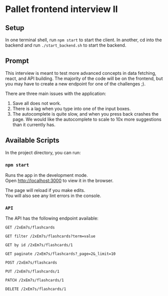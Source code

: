 # Pallet frontend interview II

## Setup

In one terminal shell, run `npm start` to start the client. In another, cd into the backend and run `./start_backend.sh` to start the backend.

## Prompt

This interview is meant to test more advanced concepts in data fetching, react, and API building. The majority of the code will be on the frontend, but you may have to create a new endpoint for one of the challenges ;).

There are three main issues with the application:

1. Save all does not work.
2. There is a lag when you type into one of the input boxes.
3. The autocomplete is quite slow, and when you press back crashes the page. We would like the autocomplete to scale to 10x more suggestions than it currently has.

## Available Scripts

In the project directory, you can run:

### `npm start`

Runs the app in the development mode.\
Open [http://localhost:3000](http://localhost:3000) to view it in the browser.

The page will reload if you make edits.\
You will also see any lint errors in the console.

### `API`

The API has the following endpoint available:

```
GET /2xEm7s/flashcards

GET filter /2xEm7s/flashcards?term=value

GET by id /2xEm7s/flashcards/1

GET paginate /2xEm7s/flashcards?_page=2&_limit=10

POST /2xEm7s/flashcards

PUT /2xEm7s/flashcards/1

PATCH /2xEm7s/flashcards/1

DELETE /2xEm7s/flashcards/1
```
